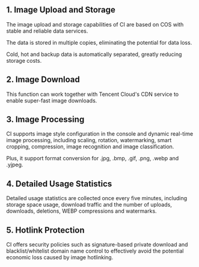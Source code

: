 ## 1. Image Upload and Storage

The image upload and storage capabilities of CI are based on COS with stable and reliable data services.

The data is stored in multiple copies, eliminating the potential for data loss.

Cold, hot and backup data is automatically separated, greatly reducing storage costs.

## 2. Image Download

This function can work together with Tencent Cloud's CDN service to enable super-fast image downloads.

## 3. Image Processing

CI supports image style configuration in the console and dynamic real-time image processing, including scaling, rotation, watermarking, smart cropping, compression, image recognition and image classification.

Plus, it support format conversion for .jpg, .bmp, .gif, .png, .webp and .yjpeg.

## 4. Detailed Usage Statistics

Detailed usage statistics are collected once every five minutes, including storage space usage, download traffic and the number of uploads, downloads, deletions, WEBP compressions and watermarks.

## 5. Hotlink Protection

CI offers security policies such as signature-based private download and blacklist/whitelist domain name control to effectively avoid the potential economic loss caused by image hotlinking.

